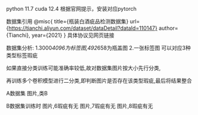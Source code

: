 python 11.7
cuda 12.4
根据官网提示，安装对应pytorch

数据集引用
@misc{
        title={瓶装白酒疵品检测数据集}
        url={https://tianchi.aliyun.com/dataset/dataDetail?dataId=110147}
        author={Tianchi},
        year={2021}
}
具体协议见网页链接

数据集分析:
1.3000*4096为标签图,492*658为瓶盖图
2.一张标签图  可以对应3种类型标签瑕疵

如果直接分类训练可能准确率较低,故对数据集图片按大小先行分类,

再训练多个卷积模型进行二分类,即判断图片是否存在该类型瑕疵,最后将结果整合

A数据集
图片,类B

B数据集训练时
图片,6瑕疵有无
图片,7瑕疵有无
图片,8瑕疵有无
